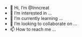 - 👋 Hi, I’m @Inncreat
- 👀 I’m interested in ...
- 🌱 I’m currently learning ...
- 💞️ I’m looking to collaborate on ...
- 📫 How to reach me ...

<!---
Inncreat/Inncreat is a ✨ special ✨ repository because its `README.md` (this file) appears on your GitHub profile.
You can click the Preview link to take a look at your changes.
--->
